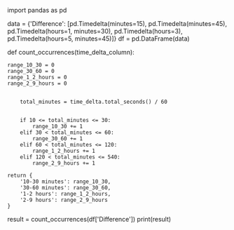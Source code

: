 import pandas as pd

data = {'Difference': [pd.Timedelta(minutes=15), pd.Timedelta(minutes=45), 
                       pd.Timedelta(hours=1, minutes=30), pd.Timedelta(hours=3),
                       pd.Timedelta(hours=5, minutes=45)]}
df = pd.DataFrame(data)

def count_occurrences(time_delta_column):
    
    range_10_30 = 0
    range_30_60 = 0
    range_1_2_hours = 0
    range_2_9_hours = 0
    
    
        total_minutes = time_delta.total_seconds() / 60
        
        
        if 10 <= total_minutes <= 30:
            range_10_30 += 1
        elif 30 < total_minutes <= 60:
            range_30_60 += 1
        elif 60 < total_minutes <= 120:
            range_1_2_hours += 1
        elif 120 < total_minutes <= 540:
            range_2_9_hours += 1
    
    return {
        '10-30 minutes': range_10_30,
        '30-60 minutes': range_30_60,
        '1-2 hours': range_1_2_hours,
        '2-9 hours': range_2_9_hours
    }


result = count_occurrences(df['Difference'])
print(result)

